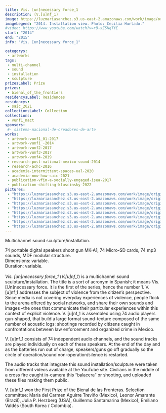```yaml
---
title: Vis. [un]necessary force_1
description: (V.[u]nf_1)
image: https://luzmariasanchez.s3.us-east-2.amazonaws.com/work/image/original/vis1-1.jpg
imageLegend: "2014. Installation view. Photo: Cecilia Hurtado."
#video: https://www.youtube.com/watch?v=rB-xZ5NqTYE
start: "2014"
end: "2015"
info: "Vis. [un]necessary force_1"

categorys:
 - artworks
tags:
 - multi-channel
 - sound
 - installation
 - sculpture
prizesLabel: Prize
prizes:
 - bienal_of_the_frontiers
residencysLabel: Residences
residencys:
 - saic_2021
collectionsLabel: Collection 
collections:
 - vunf1_mact
sponsors:
 #- sistema-nacional-de-creadores-de-arte
works:
 - artwork-vunf1_01-2017
 - artwork-vunf1_-2014
 - artwork-vunf2-2017
 - artwork-vunf3-2017
 - artwork-vunf4-2019
 - research-post-national-mexico-sound-2014
 - research-achc-2016
 - academia-intermittent-spaces-ual-2020
 - academia-now-how-saic-2021
 - publication-vfin-a-socially-engaged-isea-2017
 - publication-shifting-kluscinsky-2022
pictures:
 - "https://luzmariasanchez.s3.us-east-2.amazonaws.com/work/image/original/vis1-2.jpg | 2014. Installation view. Photo: Cecilia Hurtado."
 - "https://luzmariasanchez.s3.us-east-2.amazonaws.com/work/image/original/vis1-3.jpg | 2014. Installation view. Photo: Cecilia Hurtado."
 - "https://luzmariasanchez.s3.us-east-2.amazonaws.com/work/image/original/vis1-4.jpg | 2014. Installation view. Photo: Cecilia Hurtado."
 - "https://luzmariasanchez.s3.us-east-2.amazonaws.com/work/image/original/vis1-5.jpg | 2014. Installation view. Photo: Cecilia Hurtado."
 - "https://luzmariasanchez.s3.us-east-2.amazonaws.com/work/image/original/vis1-6.jpg | 2014. Installation view. Photo: Cecilia Hurtado."
 - "https://luzmariasanchez.s3.us-east-2.amazonaws.com/work/image/original/vis1-7.jpg | 2014. Installation view. Photo: Cecilia Hurtado."
 - "https://luzmariasanchez.s3.us-east-2.amazonaws.com/work/image/original/vis1-8.jpg | 2014. Installation view. Photo: Cecilia Hurtado."
 - "https://luzmariasanchez.s3.us-east-2.amazonaws.com/work/image/original/vis1-9.jpg | 2014. Installation view. Photo: Cecilia Hurtado."
---
```


Multichannel sound sculpture/installation. 

74 portable digital speakers shoot gun MK-A1, 74 Micro-SD cards, 74 mp3 sounds, MDF modular structure.\
Dimensions: variable.\
Duration: variable.\
\
*Vis. [un]necessary force_1* (*V.[u]nf_1*) is a multichannel sound sculpture/installation.<!--more-->  The title is a sort of acronym in Spanish; it means Vis. [Un]necessary force. It is the first of the series, hence the number 1. V. [u]nf_1  addresses the subject of violence from the citizen’s perspective. Since media is not covering everyday experiences of violence, people flock to the arena offered by social networks, and share their own sounds and images –the ones that communicate their particular experiences within this context of explicit violence. V. [u]nf_1  is assembled using 74 audio players gun-shaped, that build a large format sound-texture composed of the same number of acoustic logs: shootings recorded by citizens caught in confrontations between law enforcement and organized crime in Mexico.

V. [u]nf_1  consists of 74 independent audio channels, and the sound tracks are played individually on each of these speakers. At the end of the day and as the batteries run out of charge, speakers/guns go off gradually so the circle of operation/sound non-operation/silence is restarted.

The audio tracks that integrate this sound installation/sculpture were taken from different videos available at the YouTube site. Civilians in the middle of a cross fire caught in-camera this “balacera” or shooting, and uploaded these files making them public.

V. [u]nf_1  won the First Prize of the Bienal de las Fronteras. Selection committee: María del Carmen Aguirre Treviño (Mexico), Leonor Amarante (Brazil), Julia P. Herzberg (USA), Guillermo Santamarina (Mexico), Emiliano Valdés (South Korea / Colombia).